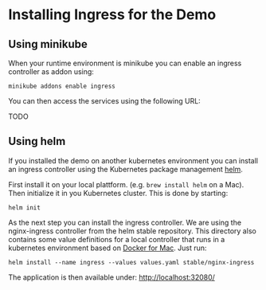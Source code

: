 # Installing Ingress for the Demo

## Using minikube

When your runtime environment is minikube you can enable an ingress controller as addon using:

```
minikube addons enable ingress
```

You can then access the services using the following URL:

TODO

## Using helm

If you installed the demo on another kubernetes environment you can install an ingress controller using
the Kubernetes package management [helm](https://helm.sh/).

First install it on your local plattform. (e.g. `brew install helm` on a Mac). Then initialize it in you Kubernetes
cluster. This is done by starting: 

```
helm init
```

As the next step you can install the ingress controller. We are using the nginx-ingress controller from the helm 
stable repository. This directory also contains some value definitions for a local controller that runs in a 
kubernetes environment based on [Docker for Mac](https://docs.docker.com/docker-for-mac/). Just run:

```
helm install --name ingress --values values.yaml stable/nginx-ingress
```

The application is then available under: [http://localhost:32080/](http://localhost:32080/)
